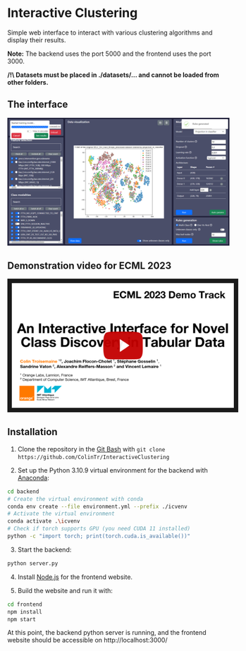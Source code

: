 # Interactive Clustering

Simple web interface to interact with various clustering algorithms and display their results.

**Note:** The backend uses the port 5000 and the frontend uses the port 3000.

**/!\ Datasets must be placed in ./datasets/... and cannot be loaded from other folders.**

## The interface

![Example interface](example_interface.png "Example interface")


## Demonstration video for ECML 2023

<a href="http://www.youtube.com/watch?feature=player_embedded&v=66T6RaJQjnE&cc_load_policy=1" target="_blank">
 <img src="youtube_thumbnail.png" alt="Watch the video" border="10" />
</a>


## Installation

1) Clone the repository in the [Git Bash](https://git-scm.com/downloads) with `git clone https://github.com/ColinTr/InteractiveClustering`

2) Set up the Python 3.10.9 virtual environment for the backend with [Anaconda](https://docs.anaconda.com/anaconda/install/index.html):
```bash
cd backend
# Create the virtual environment with conda
conda env create --file environment.yml --prefix ./icvenv
# Activate the virtual environment
conda activate .\icvenv
# Check if torch supports GPU (you need CUDA 11 installed)
python -c "import torch; print(torch.cuda.is_available())"
```

3) Start the backend:
```bash
python server.py
```

4) Install [Node.js](https://nodejs.org/en/) for the frontend website.

5) Build the website and run it with:

```bash
cd frontend
npm install
npm start
```

At this point, the backend python server is running, and the frontend website should be accessible on http://localhost:3000/
